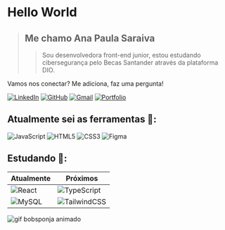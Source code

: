 # Hello World
> ##  Me chamo Ana Paula Saraiva
>>Sou desenvolvedora front-end junior, estou estudando cibersegurança pelo Becas Santander através da plataforma DIO.

Vamos nos conectar? Me adiciona, faz uma pergunta!

[![LinkedIn](https://img.shields.io/badge/LinkedIn-0077B5?style=for-the-badge&logo=linkedin&logoColor=white)](https://www.linkedin.com/in/anapaulafsaraiva/)
[![GitHub](https://img.shields.io/badge/GitHub-100000?style=for-the-badge&logo=github&logoColor=white)](https://github.com/anafsaraiva)
[![Gmail](https://img.shields.io/badge/Gmail-333333?style=for-the-badge&logo=gmail&logoColor=red)](mailto:saraivanapaula2@gmail.com)
[![Portfolio](https://img.shields.io/badge/Portfolio-FF5722?style=for-the-badge&logo=todoist&logoColor=white)](https://beacons.ai/anafsaraiva)

## Atualmente sei as ferramentas 💭:

![JavaScript](https://img.shields.io/badge/JavaScript-F7DF1E?style=for-the-badge&logo=javascript&logoColor=black)
![HTML5](https://img.shields.io/badge/HTML5-E34F26?style=for-the-badge&logo=html5&logoColor=white)
![CSS3](https://img.shields.io/badge/CSS3-1572B6?style=for-the-badge&logo=css3&logoColor=white)
![Figma](https://img.shields.io/badge/Figma-696969?style=for-the-badge&logo=figma&logoColor=figma)


## Estudando 📘:

Atualmente | Próximos |
-----------|-------
![React](https://img.shields.io/badge/React-20232A?style=for-the-badge&logo=react&logoColor=61DAFB) | ![TypeScript](https://img.shields.io/badge/TypeScript-007ACC?style=for-the-badge&logo=typescript&logoColor=white)
![MySQL](https://img.shields.io/badge/MySQL-00000F?style=for-the-badge&logo=mysql&logoColor=white) |![TailwindCSS](https://img.shields.io/badge/tailwindcss-%2338B2AC.svg?style=for-the-badge&logo=tailwind-css&logoColor=white)


![gif bobsponja animado](https://i.giphy.com/media/oF5oUYTOhvFnO/giphy.webp)

